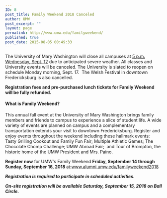 ```yaml
---
ID: 8
post_title: Family Weekend 2018 Canceled
author: UMW
post_excerpt: ""
layout: page
permalink: http://www.umw.edu/familyweekend/
published: true
post_date: 2015-08-05 00:49:33
---
```

The University of Mary Washington will close all campuses at <u>5 p.m. Wednesday, Sept. 12</u> due to anticipated severe weather. All classes and University events will be canceled. The University is slated to reopen on schedule Monday morning, Sept. 17.  The Welsh Festival in downtown Fredericksburg is also cancelled.

<strong>Registration fees and pre-purchased lunch tickets for Family Weekend will be fully refunded.</strong>
<h4>What is Family Weekend?</h4>
This annual fall event at the University of Mary Washington brings family members and friends to campus to experience a slice of student life. A wide variety of events are planned on campus and a complementary transportation extends your visit to downtown Fredericksburg. Register and enjoy events throughout the weekend including these hallmark events: Tasty Grilling Cookout and Family Fun Fair; Multiple Athletic Games; The Chocolate Chomp Challenge; UMW Abroad Fair;  and Tour of Brompton, the historic home of the UMW President and Mrs. Paino.

<strong>Register now</strong> for UMW's Family Weekend <strong>Friday, September 14 through Sunday, September 16, 2018 </strong>at:www.alumni.umw.edu/familyweekend2018

<em><strong>Registration is required to participate in scheduled activities.  </strong></em>

<em><strong>On-site registration will be available Saturday, September 15, 2018 on Ball Circle.</strong></em>